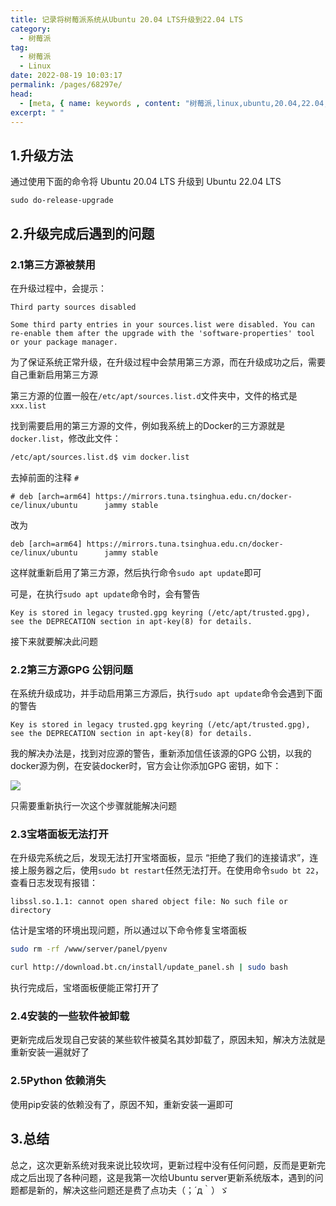```yaml
---
title: 记录将树莓派系统从Ubuntu 20.04 LTS升级到22.04 LTS
category: 
  - 树莓派
tag: 
  - 树莓派
  - Linux
date: 2022-08-19 10:03:17
permalink: /pages/68297e/
head:
  - [meta, { name: keywords , content: "树莓派,linux,ubuntu,20.04,22.04,三方源,GPG" }]
excerpt: " "
---
```




## 1.升级方法

通过使用下面的命令将 Ubuntu 20.04 LTS 升级到 Ubuntu 22.04 LTS

```
sudo do-release-upgrade
```

## 2.升级完成后遇到的问题

### 2.1第三方源被禁用

在升级过程中，会提示：

```
Third party sources disabled

Some third party entries in your sources.list were disabled. You can
re-enable them after the upgrade with the 'software-properties' tool
or your package manager.
```

为了保证系统正常升级，在升级过程中会禁用第三方源，而在升级成功之后，需要自己重新启用第三方源

第三方源的位置一般在`/etc/apt/sources.list.d`文件夹中，文件的格式是`xxx.list`

找到需要启用的第三方源的文件，例如我系统上的Docker的三方源就是`docker.list`，修改此文件：

```bash
/etc/apt/sources.list.d$ vim docker.list
```

去掉前面的注释 `#`

```
# deb [arch=arm64] https://mirrors.tuna.tsinghua.edu.cn/docker-ce/linux/ubuntu      jammy stable
```

改为

```
deb [arch=arm64] https://mirrors.tuna.tsinghua.edu.cn/docker-ce/linux/ubuntu      jammy stable
```

这样就重新启用了第三方源，然后执行命令`sudo apt update`即可

可是，在执行`sudo apt update`命令时，会有警告

```
Key is stored in legacy trusted.gpg keyring (/etc/apt/trusted.gpg), see the DEPRECATION section in apt-key(8) for details.
```

接下来就要解决此问题

### 2.2第三方源GPG 公钥问题

在系统升级成功，并手动启用第三方源后，执行`sudo apt update`命令会遇到下面的警告

```
Key is stored in legacy trusted.gpg keyring (/etc/apt/trusted.gpg), see the DEPRECATION section in apt-key(8) for details.
```

我的解决办法是，找到对应源的警告，重新添加信任该源的GPG 公钥，以我的docker源为例，在安装docker时，官方会让你添加GPG 密钥，如下：

![](/assets/page-img/2022/20220819/1.webp)

只需要重新执行一次这个步骤就能解决问题

### 2.3宝塔面板无法打开

在升级完系统之后，发现无法打开宝塔面板，显示 “拒绝了我们的连接请求”，连接上服务器之后，使用`sudo bt restart`任然无法打开。在使用命令`sudo bt 22`，查看日志发现有报错：

```
libssl.so.1.1: cannot open shared object file: No such file or directory
```

估计是宝塔的环境出现问题，所以通过以下命令修复宝塔面板

```bash
sudo rm -rf /www/server/panel/pyenv

curl http://download.bt.cn/install/update_panel.sh | sudo bash
```

执行完成后，宝塔面板便能正常打开了

### 2.4安装的一些软件被卸载

更新完成后发现自己安装的某些软件被莫名其妙卸载了，原因未知，解决方法就是重新安装一遍就好了

### 2.5Python 依赖消失

使用pip安装的依赖没有了，原因不知，重新安装一遍即可

## 3.总结

总之，这次更新系统对我来说比较坎坷，更新过程中没有任何问题，反而是更新完成之后出现了各种问题，这是我第一次给Ubuntu server更新系统版本，遇到的问题都是新的，解决这些问题还是费了点功夫（；´д｀）ゞ
